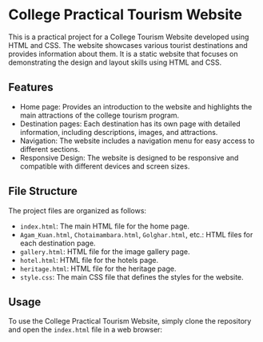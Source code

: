 # College Practical Tourism Website

This is a practical project for a College Tourism Website developed using HTML and CSS. The website showcases various tourist destinations and provides information about them. It is a static website that focuses on demonstrating the design and layout skills using HTML and CSS.

## Features

- Home page: Provides an introduction to the website and highlights the main attractions of the college tourism program.
- Destination pages: Each destination has its own page with detailed information, including descriptions, images, and attractions.
- Navigation: The website includes a navigation menu for easy access to different sections.
- Responsive Design: The website is designed to be responsive and compatible with different devices and screen sizes.

## File Structure

The project files are organized as follows:

- `index.html`: The main HTML file for the home page.
- `Agam_Kuan.html`, `Chotaimambara.html`, `Golghar.html`, etc.: HTML files for each destination page.
- `gallery.html`: HTML file for the image gallery page.
- `hotel.html`: HTML file for the hotels page.
- `heritage.html`: HTML file for the heritage page.
- `style.css`: The main CSS file that defines the styles for the website.

## Usage

To use the College Practical Tourism Website, simply clone the repository and open the `index.html` file in a web browser:

